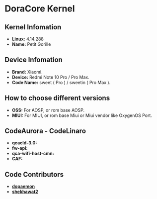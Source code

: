 # DoraCore Kernel
## Kernel Infomation
- **Linux:** 4.14.288
- **Name:** Petit Gorille

## Device Infomation
- **Brand:** Xiaomi.
- **Device:** Redmi Note 10 Pro / Pro Max.
- **Code Name:** sweet ( Pro ) / sweetin ( Pro Max ).

## How to choose different versions
- **OSS:** For AOSP, or rom base AOSP.
- **MIUI:** For MIUI, or rom base Miui or Miui vendor like OxygenOS Port.

## CodeAurora - CodeLinaro
- **qcacld-3.0:**
- **fw-api:**
- **qca-wifi-host-cmn:**
- **CAF:**

## Code Contributors
- [**dopaemon**](https://github.com/dopaemon)
- [**shekhawat2**](https://github.com/shekhawat2)
